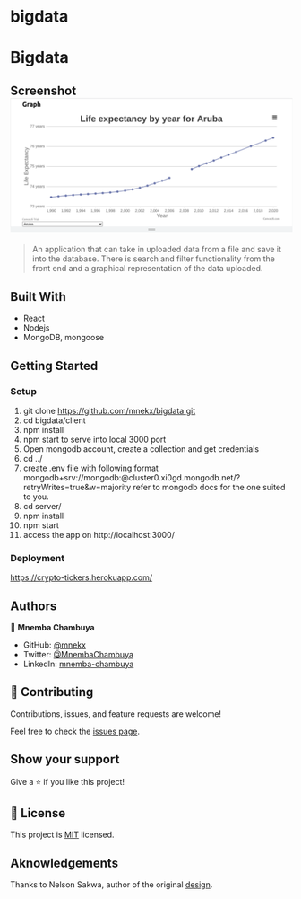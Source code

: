 # bigdata


# Bigdata

## Screenshot ![screenshot](./screenshot.png)

> An application that can take in uploaded data from a file and save it into the database. There is search and filter functionality from the front end and a graphical representation of the data uploaded.

## Built With

- React
- Nodejs
- MongoDB, mongoose

## Getting Started

### Setup

1. git clone https://github.com/mnekx/bigdata.git
2. cd bigdata/client
3. npm install
4. npm start to serve into local 3000 port
5. Open mongodb account, create a collection and get credentials
6. cd ../
7. create .env file with following format 
    mongodb+srv://mongodb:<password>@cluster0.xi0gd.mongodb.net/?retryWrites=true&w=majority
   refer to mongodb docs for the one suited to you.
8. cd server/
9. npm install 
10. npm start
11. access the app on http://localhost:3000/

### Deployment

https://crypto-tickers.herokuapp.com/

## Authors

👤 **Mnemba Chambuya**

- GitHub: [@mnekx](https://github.com/mnekx)
- Twitter: [@MnembaChambuya](https://twitter.com/MnembaChambuya)
- LinkedIn: [mnemba-chambuya](https://linkedin.com/in/mnemba-chambuya)

## 🤝 Contributing

Contributions, issues, and feature requests are welcome!

Feel free to check the [issues page](../../issues/).

## Show your support

Give a ⭐️ if you like this project!

## 📝 License

This project is [MIT](./MIT.md) licensed.

## Aknowledgements

Thanks to Nelson Sakwa, author of the original [design](https://www.behance.net/gallery/31579789/Ballhead-App-(Free-PSDs)).
